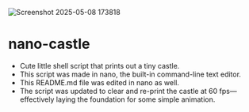 ![Screenshot 2025-05-08 173818](https://github.com/user-attachments/assets/009fab97-36b0-42b9-a511-82825729fb2e)
# nano-castle
- Cute little shell script that prints out a tiny castle.
- This script was made in nano, the built-in command-line text editor.
- This README.md file was edited in nano as well.
- The script was updated to clear and re-print the castle at 60 fps—effectively laying the foundation for some simple animation.
